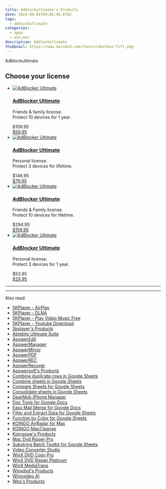```yaml
---
title: Adblockultimate's Products
date: 2024-09-01T04:05:40.676Z
tags: 
  - adblockultimate
categories: 
  - apps
  - win,mac
description: Adblockultimate
thumbnail: https://www.macxdvd.com/face/videoface-fift.png
---
```


Adblockultimate

<!--__INIT__BEGIN__TAG__PRODUCTS__LIST__-->
<!--__INIT__END__TAG__PRODUCTS__LIST__-->

<!--__INIT__BEGIN__TAG__FEED_PRODUCTS__LIST__-->
## Choose your license

<div class="home-content-container">
  <ul class="home-article-list">
    <li class="home-article-item flex flex-row feedProduct">
      <div class="basis-1/3 lg:basis-1/4 xl:basis-1/5 relative flex justify-center items-center overflow-hidden">
                <a href="https://secure.2checkout.com/order/cart.php?PRODS=37100725&amp;QTY=1&amp;AFFILIATE=108875" class="w-24 h-24 md:w-28 md:h-28 lg:w-32 lg:h-32 xl:w-42 xl:h-42 max-w-24 max-h-24 md:max-w-28 md:max-h-28 lg:max-w-32 lg:max-h-32 xl:max-w-42 xl:max-h-42 -pt-2">
          <img src="https://secure.2checkout.com/images/merchant/33792bcc8e65c4b336176b29f74fea47/products/1_logox120.png" alt="AdBlocker Ultimate" class="relative w-full h-full rounded-full object-cover dark:brightness-75 -mt-4 p-4">
        </a>
              </div>
      <div class="flex flex-col gap-5 px-7 pb-7 basis-2/3 lg:basis-3/4 xl:basis-4/5  pt-5">
        <h3 class="home-article-title"><a href="https://secure.2checkout.com/order/cart.php?PRODS=37100725&amp;QTY=1&amp;AFFILIATE=108875">AdBlocker Ultimate</a></h3>
        <div class="home-article-content markdown-body">
                  <html><head></head><body><p>Friends &amp; family license.<br>
Protect 10 devices for 1 year.</p></body></html>                </div>
        <div class="flex flex-row feedProduct-Price">
          <div class="feedProduct-Price--Old">
            <span class="feedProduct-Price--Currency">$</span>109<span class="feedProduct-Price--Cents">.95</span>
          </div>
          <div class="">
            <a href="https://secure.2checkout.com/order/cart.php?PRODS=37100725&amp;QTY=1&amp;AFFILIATE=108875">
            <span class="feedProduct-Price--Currency">$</span>59<span class="feedProduct-Price--Cents">.95</span>
            </a>
          </div>
        </div>
      </div>
    </li>
    <li class="home-article-item flex flex-row feedProduct">
      <div class="basis-1/3 lg:basis-1/4 xl:basis-1/5 relative flex justify-center items-center overflow-hidden">
                <a href="https://secure.2checkout.com/order/cart.php?PRODS=37100760&amp;QTY=1&amp;AFFILIATE=108875" class="w-24 h-24 md:w-28 md:h-28 lg:w-32 lg:h-32 xl:w-42 xl:h-42 max-w-24 max-h-24 md:max-w-28 md:max-h-28 lg:max-w-32 lg:max-h-32 xl:max-w-42 xl:max-h-42 -pt-2">
          <img src="https://thmb.techidaily.com/056b5dc5bf38553fc5e62980ac558058cdfef6fae043dca04e140a16eeec969f.jpg" alt="AdBlocker Ultimate" class="relative w-full h-full rounded-full object-cover dark:brightness-75 -mt-4 p-4">
        </a>
              </div>
      <div class="flex flex-col gap-5 px-7 pb-7 basis-2/3 lg:basis-3/4 xl:basis-4/5  pt-5">
        <h3 class="home-article-title"><a href="https://secure.2checkout.com/order/cart.php?PRODS=37100760&amp;QTY=1&amp;AFFILIATE=108875">AdBlocker Ultimate</a></h3>
        <div class="home-article-content markdown-body">
                  <html><head></head><body><p>Personal license.<br>
Protect 3 devices for lifetime.</p></body></html>                </div>
        <div class="flex flex-row feedProduct-Price">
          <div class="feedProduct-Price--Old">
            <span class="feedProduct-Price--Currency">$</span>146<span class="feedProduct-Price--Cents">.95</span>
          </div>
          <div class="">
            <a href="https://secure.2checkout.com/order/cart.php?PRODS=37100760&amp;QTY=1&amp;AFFILIATE=108875">
            <span class="feedProduct-Price--Currency">$</span>79<span class="feedProduct-Price--Cents">.95</span>
            </a>
          </div>
        </div>
      </div>
    </li>
    <li class="home-article-item flex flex-row feedProduct">
      <div class="basis-1/3 lg:basis-1/4 xl:basis-1/5 relative flex justify-center items-center overflow-hidden">
                <a href="https://secure.2checkout.com/order/cart.php?PRODS=37102470&amp;QTY=1&amp;AFFILIATE=108875" class="w-24 h-24 md:w-28 md:h-28 lg:w-32 lg:h-32 xl:w-42 xl:h-42 max-w-24 max-h-24 md:max-w-28 md:max-h-28 lg:max-w-32 lg:max-h-32 xl:max-w-42 xl:max-h-42 -pt-2">
          <img src="https://thmb.techidaily.com/056b5dc5bf38553fc5e62980ac558058cdfef6fae043dca04e140a16eeec969f.jpg" alt="AdBlocker Ultimate" class="relative w-full h-full rounded-full object-cover dark:brightness-75 -mt-4 p-4">
        </a>
              </div>
      <div class="flex flex-col gap-5 px-7 pb-7 basis-2/3 lg:basis-3/4 xl:basis-4/5  pt-5">
        <h3 class="home-article-title"><a href="https://secure.2checkout.com/order/cart.php?PRODS=37102470&amp;QTY=1&amp;AFFILIATE=108875">AdBlocker Ultimate</a></h3>
        <div class="home-article-content markdown-body">
                  <html><head></head><body><p>Friends &amp; Family license.<br>
Protect 10 devices for lifetime.</p></body></html>                </div>
        <div class="flex flex-row feedProduct-Price">
          <div class="feedProduct-Price--Old">
            <span class="feedProduct-Price--Currency">$</span>294<span class="feedProduct-Price--Cents">.95</span>
          </div>
          <div class="">
            <a href="https://secure.2checkout.com/order/cart.php?PRODS=37102470&amp;QTY=1&amp;AFFILIATE=108875">
            <span class="feedProduct-Price--Currency">$</span>159<span class="feedProduct-Price--Cents">.95</span>
            </a>
          </div>
        </div>
      </div>
    </li>
    <li class="home-article-item flex flex-row feedProduct">
      <div class="basis-1/3 lg:basis-1/4 xl:basis-1/5 relative flex justify-center items-center overflow-hidden">
                <a href="https://secure.2checkout.com/order/cart.php?PRODS=36983928&amp;QTY=1&amp;AFFILIATE=108875" class="w-24 h-24 md:w-28 md:h-28 lg:w-32 lg:h-32 xl:w-42 xl:h-42 max-w-24 max-h-24 md:max-w-28 md:max-h-28 lg:max-w-32 lg:max-h-32 xl:max-w-42 xl:max-h-42 -pt-2">
          <img src="https://secure.2checkout.com/images/merchant/33792bcc8e65c4b336176b29f74fea47/products/logox120.png" alt="AdBlocker Ultimate" class="relative w-full h-full rounded-full object-cover dark:brightness-75 -mt-4 p-4">
        </a>
              </div>
      <div class="flex flex-col gap-5 px-7 pb-7 basis-2/3 lg:basis-3/4 xl:basis-4/5  pt-5">
        <h3 class="home-article-title"><a href="https://secure.2checkout.com/order/cart.php?PRODS=36983928&amp;QTY=1&amp;AFFILIATE=108875">AdBlocker Ultimate</a></h3>
        <div class="home-article-content markdown-body">
                  <html><head></head><body><p>Personal license.<br>
Protect 3 devices for 1 year.</p></body></html>                </div>
        <div class="flex flex-row feedProduct-Price">
          <div class="feedProduct-Price--Old">
            <span class="feedProduct-Price--Currency">$</span>53<span class="feedProduct-Price--Cents">.95</span>
          </div>
          <div class="">
            <a href="https://secure.2checkout.com/order/cart.php?PRODS=36983928&amp;QTY=1&amp;AFFILIATE=108875">
            <span class="feedProduct-Price--Currency">$</span>29<span class="feedProduct-Price--Cents">.95</span>
            </a>
          </div>
        </div>
      </div>
    </li>
  </ul>
</div>

<hr><!--__INIT__END__TAG__FEED_PRODUCTS__LIST__-->


<hr>



<span class="atpl-alsoreadstyle">Also read:</span>
<div><ul>
<li><a href="https://tools.techidaily.com/5kplayer/airplay/"><u>5KPlayer - AirPlay</u></a></li>
<li><a href="https://tools.techidaily.com/5kplayer/dlna/"><u>5KPlayer - DLNA</u></a></li>
<li><a href="https://tools.techidaily.com/5kplayer/video-music-player/"><u>5KPlayer - Play Video Music Free</u></a></li>
<li><a href="https://tools.techidaily.com/5kplayer/youtube-download/"><u>5KPlayer - Youtube Download</u></a></li>
<li><a href="https://tools.techidaily.com/5kplayer/products/"><u>5kplayer's Products</u></a></li>
<li><a href="https://tools.techidaily.com/ablebits/excel-suite/"><u>Ablebits Ultimate Suite</u></a></li>
<li><a href="https://tools.techidaily.com/apowersoft/video-editor/"><u>ApowerEdit</u></a></li>
<li><a href="https://tools.techidaily.com/apowersoft/phone-manager/"><u>ApowerManager</u></a></li>
<li><a href="https://tools.techidaily.com/apowersoft/phone-mirror/"><u>ApowerMirror</u></a></li>
<li><a href="https://tools.techidaily.com/apowersoft/apower-pdf/"><u>ApowerPDF</u></a></li>
<li><a href="https://tools.techidaily.com/apowersoft/record-all-screen/"><u>ApowerREC</u></a></li>
<li><a href="https://tools.techidaily.com/apowersoft/data-recovery/"><u>ApowerRecover</u></a></li>
<li><a href="https://tools.techidaily.com/apowersoft/products/"><u>Apowersoft's Products</u></a></li>
<li><a href="https://tools.techidaily.com/ablebits/google-sheets-add-ons-combine-duplicate-rows/"><u>Combine duplicate rows in Google Sheets</u></a></li>
<li><a href="https://tools.techidaily.com/ablebits/google-sheets-add-ons-combine-sheets/"><u>Combine sheets in Google Sheets</u></a></li>
<li><a href="https://tools.techidaily.com/ablebits/google-sheets-add-ons-compare-google-sheets/"><u>Compare Sheets for Google Sheets</u></a></li>
<li><a href="https://tools.techidaily.com/ablebits/google-sheets-add-ons-consolidate-sheets/"><u>Consolidate sheets in Google Sheets</u></a></li>
<li><a href="https://tools.techidaily.com/5kplayer/iphone-manager/"><u>DearMob iPhone Manager</u></a></li>
<li><a href="https://tools.techidaily.com/ablebits/google-docs-add-ons-doc-tools/"><u>Doc Tools for Google Docs</u></a></li>
<li><a href="https://tools.techidaily.com/ablebits/google-docs-add-ons-easy-mail-merge/"><u>Easy Mail Merge for Google Docs</u></a></li>
<li><a href="https://tools.techidaily.com/ablebits/google-sheets-add-ons-filter-extract-data/"><u>Filter and Extract Data for Google Sheets</u></a></li>
<li><a href="https://tools.techidaily.com/ablebits/google-sheets-add-ons-count-colored-cells/"><u>Function by Color for Google Sheets</u></a></li>
<li><a href="https://tools.techidaily.com/koingosw/airradar/"><u>KOINGO AirRadar for Mac</u></a></li>
<li><a href="https://tools.techidaily.com/koingosw/maccleanse/"><u>KOINGO MacCleanse</u></a></li>
<li><a href="https://tools.techidaily.com/koingosw/products/"><u>Koingosw's Products</u></a></li>
<li><a href="https://tools.techidaily.com/macdvdripperpro/products/"><u>Mac Dvd Ripper Pro </u></a></li>
<li><a href="https://tools.techidaily.com/ablebits/google-sheets-add-ons-find-manage-substrings/"><u>Substring Batch Toolkit for Google Sheets</u></a></li>
<li><a href="https://tools.techidaily.com/apowersoft/video-converter-studio/"><u>Video Converter Studio</u></a></li>
<li><a href="https://tools.techidaily.com/winxdvd/dvd-copy-pro/"><u>WinX DVD Copy Pro</u></a></li>
<li><a href="https://tools.techidaily.com/winxdvd/dvd-ripper-platinum/"><u>WinX DVD Ripper Platinum</u></a></li>
<li><a href="https://tools.techidaily.com/winxdvd/mediatrans/"><u>WinX MediaTrans</u></a></li>
<li><a href="https://tools.techidaily.com/winxdvd/products/"><u>Winxdvd's Products</u></a></li>
<li><a href="https://tools.techidaily.com/winxdvd/winxvideo-ai/"><u>Winxvideo AI</u></a></li>
<li><a href="https://tools.techidaily.com/wps/products/"><u>Wps's Products</u></a></li>
</ul></div>

<ins class="adsbygoogle"
      style="display:block"
      data-ad-client="ca-pub-7571918770474297"
      data-ad-slot="8358498916"
      data-ad-format="auto"
      data-full-width-responsive="true"></ins>